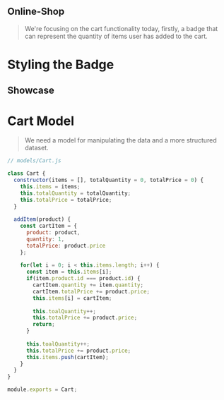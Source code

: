 ## Online-Shop
> We're focusing on the cart functionality today, firstly, a badge that can represent the quantity of items user has added to the cart.

# Styling the Badge
## Showcase


# Cart Model
> We need a model for manipulating the data and a more structured dataset.
```js
// models/Cart.js

class Cart {
  constructor(items = [], totalQuantity = 0, totalPrice = 0) {
    this.items = items;
    this.totalQuantity = totalQuantity;
    this.totalPrice = totalPrice;
  }
  
  addItem(product) {
    const cartItem = {
      product: product,
      quantity: 1,
      totalPrice: product.price
    };
    
    for(let i = 0; i < this.items.length; i++) {
      const item = this.items[i];
      if(item.product.id === product.id) {
        cartItem.quantity += item.quantity;
        cartItem.totalPrice += product.price;
        this.items[i] = cartItem;
        
        this.toalQuantity++;
        this.totalPrice += product.price;
        return;
      }
      
      this.toalQuantity++;
      this.totalPrice += product.price;
      this.items.push(cartItem);
    }
  }
}

module.exports = Cart;
```

